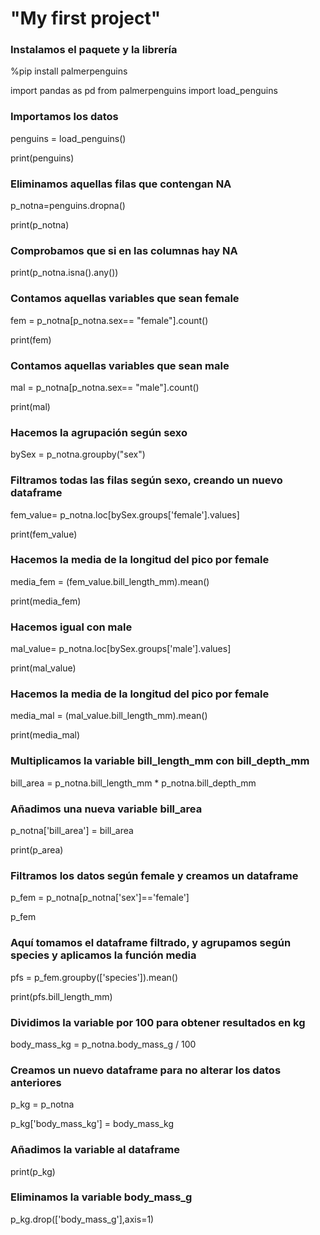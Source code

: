 # "My first project" 

### Instalamos el paquete y la librería 

%pip install palmerpenguins

import pandas as pd
from palmerpenguins import load_penguins

### Importamos los datos

penguins = load_penguins()

print(penguins)


### Eliminamos aquellas filas que contengan NA


p_notna=penguins.dropna() 

print(p_notna) 


### Comprobamos que si en las columnas hay NA


print(p_notna.isna().any()) 



### Contamos aquellas variables que sean female


fem = p_notna[p_notna.sex== "female"].count() 

print(fem)


### Contamos aquellas variables que sean male


mal = p_notna[p_notna.sex== "male"].count() 

print(mal)


### Hacemos la agrupación según sexo


bySex = p_notna.groupby("sex") 



### Filtramos todas las filas según sexo, creando un nuevo dataframe


fem_value= p_notna.loc[bySex.groups['female'].values] 

print(fem_value)


### Hacemos la media de la longitud del pico por female


media_fem = (fem_value.bill_length_mm).mean() 

print(media_fem)


### Hacemos igual con male


mal_value= p_notna.loc[bySex.groups['male'].values] 

print(mal_value)


### Hacemos la media de la longitud del pico por female


media_mal = (mal_value.bill_length_mm).mean() 

print(media_mal)


### Multiplicamos la variable bill_length_mm con bill_depth_mm


bill_area = p_notna.bill_length_mm * p_notna.bill_depth_mm 

### Añadimos una nueva variable bill_area

p_notna['bill_area'] = bill_area 

print(p_area)


### Filtramos los datos según female y creamos un dataframe


p_fem = p_notna[p_notna['sex']=='female'] 

p_fem


### Aquí tomamos el dataframe filtrado, y agrupamos según species y aplicamos la función media


pfs = p_fem.groupby(['species']).mean() 

print(pfs.bill_length_mm)


### Dividimos la variable por 100 para obtener resultados en kg


body_mass_kg = p_notna.body_mass_g / 100 



### Creamos un nuevo dataframe para no alterar los datos anteriores


p_kg = p_notna 

p_kg['body_mass_kg'] = body_mass_kg 


### Añadimos la variable al dataframe

print(p_kg)


### Eliminamos la variable body_mass_g


p_kg.drop(['body_mass_g'],axis=1) 

